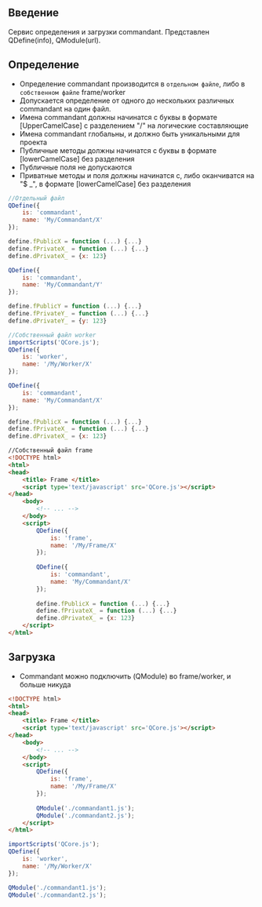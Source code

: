 ## Введение
Сервис определения и загрузки commandant. Представлен QDefine(info), QModule(url).

## Определение
* Определение commandant производится в `отдельном файле`, либо в `собственном файле` frame/worker
* Допускается определение от одного до нескольких различных commandant на один файл.
* Имена commandant должны начинатся с буквы в формате [UpperCamelCase] с разделением "/" на логические составляющие
* Имена commandant глобальны, и должно быть уникальными для проекта
* Публичные методы должны начинатся с буквы в формате [lowerCamelCase] без разделения
* Публичные поля не допускаются
* Приватные методы и поля должны начинатся с, либо оканчиватся на "$ _", в формате [lowerCamelCase] без разделения

```javascript
//Отдельный файл
QDefine({
	is: 'commandant',
	name: 'My/Сommandant/X'
});

define.fPublicX = function (...) {...}
define.fPrivateX_ = function (...) {...}
define.dPrivateX_ = {x: 123}

QDefine({
	is: 'commandant',
	name: 'My/Сommandant/Y'
});

define.fPublicY = function (...) {...}
define.fPrivateY_ = function (...) {...}
define.dPrivateY_ = {y: 123}
```

```javascript
//Собственный файл worker
importScripts('QCore.js');
QDefine({
	is: 'worker',
	name: '/My/Worker/X'
});

QDefine({
	is: 'commandant',
	name: 'My/Сommandant/X'
});

define.fPublicX = function (...) {...}
define.fPrivateX_ = function (...) {...}
define.dPrivateX_ = {x: 123}
```

```html
//Собственный файл frame
<!DOCTYPE html>
<html>
<head>
	<title> Frame </title>
	<script type='text/javascript' src='QCore.js'></script>
</head>
	<body>
		<!-- ... -->
	</body>
	<script>
		QDefine({
			is: 'frame',
			name: '/My/Frame/X'
		});
		
		QDefine({
			is: 'commandant',
			name: 'My/Сommandant/X'
		});
		
		define.fPublicX = function (...) {...}
		define.fPrivateX_ = function (...) {...}
		define.dPrivateX_ = {x: 123}
	</script>
</html>
```


## Загрузка
* Сommandant можно подключить (QModule) во frame/worker, и больше никуда

```html
<!DOCTYPE html>
<html>
<head>
	<title> Frame </title>
	<script type='text/javascript' src='QCore.js'></script>
</head>
	<body>
		<!-- ... -->
	</body>
	<script>
		QDefine({
			is: 'frame',
			name: '/My/Frame/X'
		});
		
		QModule('./commandant1.js');
		QModule('./commandant2.js');
	</script>
</html>
```

```javascript
importScripts('QCore.js');
QDefine({
	is: 'worker',
	name: '/My/Worker/X'
});

QModule('./commandant1.js');
QModule('./commandant2.js');
```
